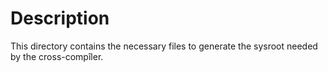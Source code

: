 # Description

This directory contains the necessary files to generate the sysroot needed by the cross-compîler.
